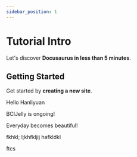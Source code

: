 ```yaml
---
sidebar_position: 1
---
```


# Tutorial Intro

Let's discover **Docusaurus in less than 5 minutes**.

## Getting Started

Get started by **creating a new site**.

Hello Hanliyuan

BCIJelly is ongoing!

Everyday becomes beautiful!

fkhkl; l;khfkljij hafkldkl 

ftcs